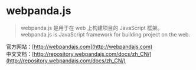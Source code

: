 # webpanda.js

> webpanda.js 是用于在 web 上构建项目的 JavaScript 框架。  
> webpanda.js is JavaScript framework for building project on the web.

官方网站：[http://webpandajs.com](http://webpandajs.com)  
中文文档：[http://repository.webpandajs.com/docs/zh_CN/](http://repository.webpandajs.com/docs/zh_CN/)





